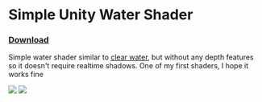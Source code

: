 # Simple Unity Water Shader

### [Download](https://github.com/z3y/water-shader/releases)

Simple water shader similar to [clear water](https://gitlab.com/s-ilent/clear-water), but without any depth features so it doesn't require realtime shadows.
One of my first shaders, I hope it works fine

![](https://i.imgur.com/FIxxeoE.png)
![](https://i.imgur.com/cm7BVg9.png)
